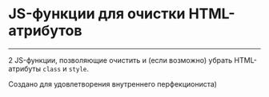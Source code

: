 # JS-функции для очистки HTML-атрибутов

---

2 JS-функции, позволяющие очистить и (если возможно) убрать HTML-атрибуты `class` и `style`.

Создано для удовлетворения внутреннего перфекциониста)
